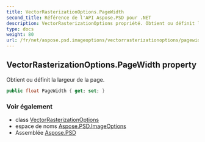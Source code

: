 ```yaml
---
title: VectorRasterizationOptions.PageWidth
second_title: Référence de l'API Aspose.PSD pour .NET
description: VectorRasterizationOptions propriété. Obtient ou définit la largeur de la page.
type: docs
weight: 80
url: /fr/net/aspose.psd.imageoptions/vectorrasterizationoptions/pagewidth/
---
```

## VectorRasterizationOptions.PageWidth property

Obtient ou définit la largeur de la page.

```csharp
public float PageWidth { get; set; }
```

### Voir également

* class [VectorRasterizationOptions](../)
* espace de noms [Aspose.PSD.ImageOptions](../../vectorrasterizationoptions/)
* Assemblée [Aspose.PSD](../../../)


